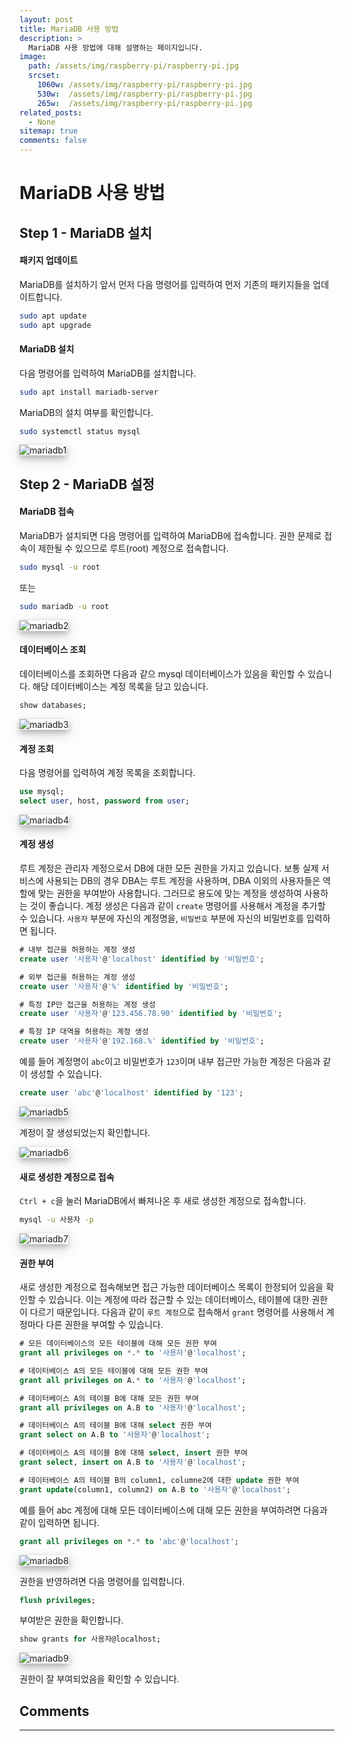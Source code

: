 ```yaml
---
layout: post
title: MariaDB 사용 방법
description: >
  MariaDB 사용 방법에 대해 설명하는 페이지입니다.
image: 
  path: /assets/img/raspberry-pi/raspberry-pi.jpg
  srcset:
    1060w: /assets/img/raspberry-pi/raspberry-pi.jpg
    530w:  /assets/img/raspberry-pi/raspberry-pi.jpg
    265w:  /assets/img/raspberry-pi/raspberry-pi.jpg
related_posts:
  - None
sitemap: true
comments: false
---
```


# MariaDB 사용 방법

## Step 1 - MariaDB 설치
#### 패키지 업데이트
MariaDB를 설치하기 앞서 먼저 다음 명령어를 입력하여 먼저 기존의 패키지들을 업데이트합니다.
```bash
sudo apt update
sudo apt upgrade
```

#### MariaDB 설치
다음 명령어를 입력하여 MariaDB를 설치합니다.
```bash
sudo apt install mariadb-server
```
MariaDB의 설치 여부를 확인합니다.
```bash
sudo systemctl status mysql
```

<img src="/assets/img/raspberry-pi/mariadb/mariadb1.png" alt="mariadb1" style="box-shadow: 0 4px 8px 0 rgba(0, 0, 0, 0.2), 0 6px 20px 0 rgba(0, 0, 0, 0.19);"/>

## Step 2 - MariaDB 설정
#### MariaDB 접속
MariaDB가 설치되면 다음 명령어를 입력하여 MariaDB에 접속합니다. 권한 문제로 접속이 제한될 수 있으므로 루트(root) 계정으로 접속합니다.
```bash
sudo mysql -u root
```
또는
```bash
sudo mariadb -u root
```

<img src="/assets/img/raspberry-pi/mariadb/mariadb2.png" alt="mariadb2" style="box-shadow: 0 4px 8px 0 rgba(0, 0, 0, 0.2), 0 6px 20px 0 rgba(0, 0, 0, 0.19);"/>   

#### 데이터베이스 조회
데이터베이스를 조회하면 다음과 같으 mysql 데이터베이스가 있음을 확인할 수 있습니다. 해당 데이터베이스는 계정 목록을 담고 있습니다.
```sql
show databases;
```

<img src="/assets/img/raspberry-pi/mariadb/mariadb3.png" alt="mariadb3" style="box-shadow: 0 4px 8px 0 rgba(0, 0, 0, 0.2), 0 6px 20px 0 rgba(0, 0, 0, 0.19);"/>    

#### 계정 조회
다음 명령어를 입력하여 계정 목록을 조회합니다.
```sql
use mysql;
select user, host, password from user;
```

<img src="/assets/img/raspberry-pi/mariadb/mariadb4.png" alt="mariadb4" style="box-shadow: 0 4px 8px 0 rgba(0, 0, 0, 0.2), 0 6px 20px 0 rgba(0, 0, 0, 0.19);"/>    

#### 계정 생성
루트 계정은 관리자 계정으로서 DB에 대한 모든 권한을 가지고 있습니다. 보통 실제 서비스에 사용되는 DB의 경우 DBA는 루트 계정을 사용하며, DBA 이외의 사용자들은 역할에 맞는 권한을 부여받아 사용합니다. 그러므로 용도에 맞는 계정을 생성하여 사용하는 것이 좋습니다. 계정 생성은 다음과 같이 `create` 명령어를 사용해서 계정을 추가할 수 있습니다. `사용자` 부분에 자신의 계정명을, `비밀번호` 부분에 자신의 비밀번호를 입력하면 됩니다.
```sql
# 내부 접근을 허용하는 계정 생성
create user '사용자'@'localhost' identified by '비밀번호';

# 외부 접근을 허용하는 계정 생성
create user '사용자'@'%' identified by '비밀번호';

# 특정 IP만 접근을 허용하는 계정 생성
create user '사용자'@'123.456.78.90' identified by '비밀번호';

# 특정 IP 대역을 허용하는 계정 생성
create user '사용자'@'192.168.%' identified by '비밀번호';
```
예를 들어 계정명이 `abc`이고 비밀번호가 `123`이며 내부 접근만 가능한 계정은 다음과 같이 생성할 수 있습니다.
```sql
create user 'abc'@'localhost' identified by '123';
```

<img src="/assets/img/raspberry-pi/mariadb/mariadb5.png" alt="mariadb5" style="box-shadow: 0 4px 8px 0 rgba(0, 0, 0, 0.2), 0 6px 20px 0 rgba(0, 0, 0, 0.19);"/>    

계정이 잘 생성되었는지 확인합니다.   

<img src="/assets/img/raspberry-pi/mariadb/mariadb6.png" alt="mariadb6" style="box-shadow: 0 4px 8px 0 rgba(0, 0, 0, 0.2), 0 6px 20px 0 rgba(0, 0, 0, 0.19);"/>    

#### 새로 생성한 계정으로 접속
`Ctrl + c`을 눌러 MariaDB에서 빠져나온 후 새로 생성한 계정으로 접속합니다.
```bash
mysql -u 사용자 -p
```

<img src="/assets/img/raspberry-pi/mariadb/mariadb7.png" alt="mariadb7" style="box-shadow: 0 4px 8px 0 rgba(0, 0, 0, 0.2), 0 6px 20px 0 rgba(0, 0, 0, 0.19);"/>    

#### 권한 부여
새로 생성한 계정으로 접속해보면 접근 가능한 데이터베이스 목록이 한정되어 있음을 확인할 수 있습니다. 이는 계정에 따라 접근할 수 있는 데이터베이스, 테이블에 대한 권한이 다르기 때문입니다. 다음과 같이 `루트 계정`으로 접속해서 `grant` 명령어를 사용해서 계정마다 다른 권한을 부여할 수 있습니다.
```sql
# 모든 데이터베이스의 모든 테이블에 대해 모든 권한 부여
grant all privileges on *.* to '사용자'@'localhost';

# 데이터베이스 A의 모든 테이블에 대해 모든 권한 부여
grant all privileges on A.* to '사용자'@'localhost';

# 데이터베이스 A의 테이블 B에 대해 모든 권한 부여
grant all privileges on A.B to '사용자'@'localhost';

# 데이터베이스 A의 테이블 B에 대해 select 권한 부여
grant select on A.B to '사용자'@'localhost';

# 데이터베이스 A의 테이블 B에 대해 select, insert 권한 부여
grant select, insert on A.B to '사용자'@'localhost';

# 데이터베이스 A의 테이블 B의 column1, columne2에 대한 update 권한 부여
grant update(column1, column2) on A.B to '사용자'@'localhost';
```
예를 들어 abc 계정에 대해 모든 데이터베이스에 대해 모든 권한을 부여하려면 다음과 같이 입력하면 됩니다.
```sql
grant all privileges on *.* to 'abc'@'localhost';
```

<img src="/assets/img/raspberry-pi/mariadb/mariadb8.png" alt="mariadb8" style="box-shadow: 0 4px 8px 0 rgba(0, 0, 0, 0.2), 0 6px 20px 0 rgba(0, 0, 0, 0.19);"/>     

권한을 반영하려면 다음 명령어를 입력합니다.
```sql
flush privileges;
```
부여받은 권한을 확인합니다.
```sql
show grants for 사용자@localhost;
```

<img src="/assets/img/raspberry-pi/mariadb/mariadb9.png" alt="mariadb9" style="box-shadow: 0 4px 8px 0 rgba(0, 0, 0, 0.2), 0 6px 20px 0 rgba(0, 0, 0, 0.19);"/>    

권한이 잘 부여되었음을 확인할 수 있습니다.

## Comments
<hr />
<script
  src="https://utteranc.es/client.js"
  repo="HyunJinNo/HyunJinNo.github.io"
  issue-term="pathname"
  theme="github-light"
  crossorigin="anonymous"
  async
></script>